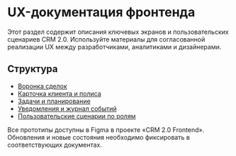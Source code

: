 # UX-документация фронтенда

Этот раздел содержит описания ключевых экранов и пользовательских сценариев CRM 2.0. Используйте материалы для согласованной реализации UX между разработчиками, аналитиками и дизайнерами.

## Структура
- [Воронка сделок](deal-funnel.md)
- [Карточка клиента и полиса](client-policy-card.md)
- [Задачи и планирование](tasks.md)
- [Уведомления и журнал событий](notifications.md)
- [Пользовательские сценарии по ролям](user-scenarios.md)

Все прототипы доступны в Figma в проекте «CRM 2.0 Frontend». Обновления и новые состояния необходимо фиксировать в соответствующих документах.

